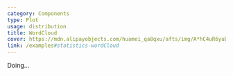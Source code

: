 ```yaml
---
category: Components
type: Plot
usage: distribution
title: WordCloud
cover: https://mdn.alipayobjects.com/huamei_qa8qxu/afts/img/A*hC4uR6yuBa4AAAAAAAAAAAAADmJ7AQ/original
link: /examples#statistics-wordCloud
---
```


Doing...
